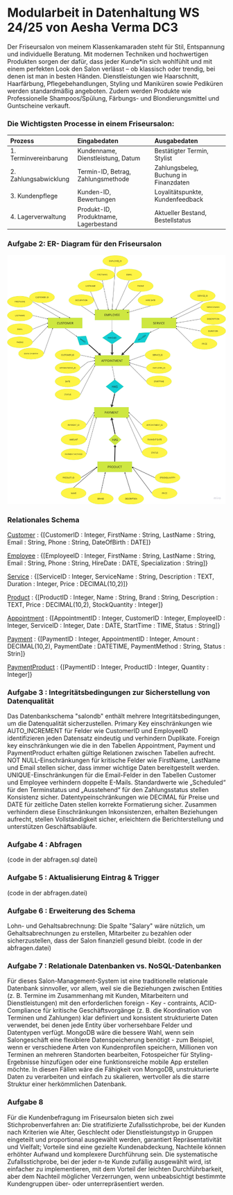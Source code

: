 # Modularbeit in Datenhaltung WS 24/25 von Aesha Verma DC3
Der Friseursalon von meinem Klassenkamaraden steht für Stil, Entspannung und individuelle Beratung. Mit modernen Techniken und hochwertigen Produkten sorgen der dafür, dass jeder Kunde*in sich wohlfühlt und mit einem perfekten Look den Salon verlässt – ob klassisch oder trendig, bei denen ist man in besten Händen. Dienstleistungen wie Haarschnitt, Haarfärbung, Pflegebehandlungen, Styling und Maniküren sowie Pediküren werden standardmäßig angeboten. Zudem werden Produkte wie Professionelle Shampoos/Spülung, Färbungs- und Blondierungsmittel und Guntscheine verkauft. 
### Die Wichtigsten Processe in einem Friseursalon:
 | Prozess      | Eingabedaten | Ausgabedaten|
 |:------------------|:----------|:---------|
 |1. Terminvereinbarung|Kundenname, Dienstleistung, Datum|Bestätigter Termin, Stylist
 |2. Zahlungsabwicklung|Termin-ID, Betrag, Zahlungsmethode|Zahlungsbeleg, Buchung in Finanzdaten
 |3. Kundenpflege|Kunden-ID, Bewertungen|Loyalitätspunkte, Kundenfeedback
 |4. Lagerverwaltung|Produkt-ID, Produktname, Lagerbestand|Aktueller Bestand, Bestellstatus

### Aufgabe 2: ER- Diagram für den Friseursalon
 ![ER Diagram salon](image.png)

 ### Relationales Schema
 <u>Customer</u> : {[CustomerID : Integer, FirstName : String, LastName : String, Email : String, Phone : String, DateOfBirth : DATE]}

<u>Employee</u> : {[EmployeeID : Integer, FirstName : String, LastName : String, Email : String, Phone : String, HireDate : DATE, Specialization : String]}

<u>Service</u> : {[ServiceID : Integer, ServiceName : String, Description : TEXT, Duration : Integer, Price : DECIMAL(10,2)]}

<u>Product</u> : {[ProductID : Integer, Name : String, Brand : String, Description : TEXT, Price : DECIMAL(10,2), StockQuantity : Integer]}

<u>Appointment</u> : {[AppointmentID : Integer, CustomerID : Integer, EmployeeID : Integer, ServiceID : Integer, Date : DATE, StartTime : TIME, Status : String]}

<u>Payment</u> : {[PaymentID : Integer, AppointmentID : Integer, Amount : DECIMAL(10,2), PaymentDate : DATETIME, PaymentMethod : String, Status : Strin]}

<u>PaymentProduct</u> : {[PaymentID : Integer, ProductID : Integer, Quantity : Integer]}


### Aufgabe 3 :  Integritätsbedingungen zur Sicherstellung von Datenqualität
Das Datenbankschema "salondb" enthält mehrere Integritätsbedingungen, um die Datenqualität sicherzustellen. Primary Key einschränkungen wie AUTO_INCREMENT für Felder wie CustomerID und EmployeeID identifizieren jeden Datensatz eindeutig und verhindern Duplikate. Foreign key einschränkungen wie die in den Tabellen Appointment, Payment und PaymentProduct erhalten gültige Relationen zwischen Tabellen aufrecht. NOT NULL-Einschränkungen für kritische Felder wie FirstName, LastName und Email stellen sicher, dass immer wichtige Daten bereitgestellt werden. UNIQUE-Einschränkungen für die Email-Felder in den Tabellen Customer und Employee verhindern doppelte E-Mails. Standardwerte wie „Scheduled“ für den Terminstatus und „Ausstehend“ für den Zahlungsstatus stellen Konsistenz sicher. Datentypeinschränkungen wie DECIMAL für Preise und DATE für zeitliche Daten stellen korrekte Formatierung sicher. Zusammen verhindern diese Einschränkungen Inkonsistenzen, erhalten Beziehungen aufrecht, stellen Vollständigkeit sicher, erleichtern die Berichterstellung und unterstützen Geschäftsabläufe.

### Aufgabe 4 : Abfragen
(code in der abfragen.sql datei)
### Aufgabe 5 : Aktualisierung Eintrag & Trigger
(code in der abfragen.datei)

### Aufgabe 6 :  Erweiterung des Schema
Lohn- und Gehaltsabrechnung: Die Spalte "Salary" wäre nützlich, um Gehaltsabrechnungen zu erstellen, Mitarbeiter zu bezahlen oder sicherzustellen, dass der Salon finanziell gesund bleibt.
(code in der abfragen.datei)
### Aufgabe 7 : Relationale Datenbanken vs. NoSQL-Datenbanken
Für dieses Salon-Management-System ist eine traditionelle relationale Datenbank sinnvoller, vor allem, weil sie die Beziehungen zwischen Entities (z. B. Termine im Zusammenhang mit Kunden, Mitarbeitern und Dienstleistungen) mit den erforderlichen foreign - Key - contraints, ACID-Compliance für kritische Geschäftsvorgänge (z. B. die Koordination von Terminen und Zahlungen) klar definiert und konsistent strukturierte Daten verwendet, bei denen jede Entity über vorhersehbare Felder und Datentypen verfügt. MongoDB wäre die bessere Wahl, wenn sein Salongeschäft eine flexiblere Datenspeicherung benötigt - zum Beispiel, wenn er verschiedene Arten von Kundenprofilen speichern, Millionen von Terminen an mehreren Standorten bearbeiten, Fotospeicher für Styling-Ergebnisse hinzufügen oder eine funktionsreiche mobile App erstellen möchte. In diesen Fällen wäre die Fähigkeit von MongoDB, unstrukturierte Daten zu verarbeiten und einfach zu skalieren, wertvoller als die starre Struktur einer herkömmlichen Datenbank.

### Aufgabe 8
Für die Kundenbefragung im Friseursalon bieten sich zwei Stichprobenverfahren an: Die stratifizierte Zufallsstichprobe, bei der Kunden nach Kriterien wie Alter, Geschlecht oder Dienstleistungstyp in Gruppen eingeteilt und proportional ausgewählt werden, garantiert Repräsentativität und Vielfalt; Vorteile sind eine gezielte Kundenabdeckung, Nachteile können erhöhter Aufwand und komplexere Durchführung sein. Die systematische Zufallsstichprobe, bei der jeder n-te Kunde zufällig ausgewählt wird, ist einfacher zu implementieren, mit dem Vorteil der leichten Durchführbarkeit, aber dem Nachteil möglicher Verzerrungen, wenn unbeabsichtigt bestimmte Kundengruppen über- oder unterrepräsentiert werden.